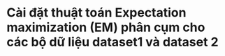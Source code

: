 # Cài đặt thuật toán Expectation maximization (EM) phân cụm cho các bộ dữ liệu dataset1 và dataset 2
